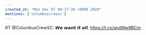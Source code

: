 ```yaml
---
created_at: "Mon Dec 07 00:17:38 +0000 2020"
mentions: ['columbuscrewsc']
---
```


RT @ColumbusCrewSC: 𝙒𝙚 𝙬𝙖𝙣𝙩 𝙞𝙩 𝙖𝙡𝙡. https://t.co/ajutMw8BCm